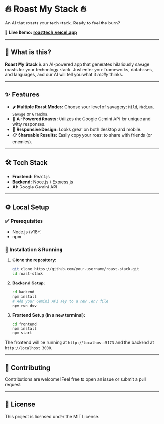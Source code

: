 # 🔥 Roast My Stack 🔥

An AI that roasts your tech stack. Ready to feel the burn?

**🚀 Live Demo:** [**roasttech.vercel.app**](https://roasttech.vercel.app/)

---

## 🤔 What is this?

**Roast My Stack** is an AI-powered app that generates hilariously savage roasts for your technology stack. Just enter your frameworks, databases, and languages, and our AI will tell you what it *really* thinks.

---

## ✨ Features

-   🌶️ **Multiple Roast Modes:** Choose your level of savagery: `Mild`, `Medium`, `Savage` or `Grandma`.
-   🤖 **AI-Powered Roasts:** Utilizes the Google Gemini API for unique and witty responses.
-   📱 **Responsive Design:** Looks great on both desktop and mobile.
-   📋 **Shareable Results:** Easily copy your roast to share with friends (or enemies).

---

## 🛠️ Tech Stack

-   **Frontend:** React.js
-   **Backend:** Node.js / Express.js
-   **AI:** Google Gemini API

---

## ⚙️ Local Setup

### ✅ Prerequisites

-   Node.js (v18+)
-   npm

### 🚀 Installation & Running

1.  **Clone the repository:**
    ```bash
    git clone https://github.com/your-username/roast-stack.git
    cd roast-stack
    ```

2.  **Backend Setup:**
    ```bash
    cd backend
    npm install
    # Add your Gemini API Key to a new .env file
    npm run dev
    ```

3.  **Frontend Setup (in a new terminal):**
    ```bash
    cd frontend
    npm install
    npm start
    ```

The frontend will be running at `http://localhost:5173` and the backend at `http://localhost:3000`.

---

## 🤝 Contributing

Contributions are welcome! Feel free to open an issue or submit a pull request.

---

## 📄 License

This project is licensed under the MIT License.
